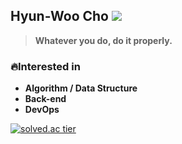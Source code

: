 ## Hyun-Woo Cho  <a href="https://hyeo-noo.tistory.com/"><img src="https://img.shields.io/badge/-Tech%20blog-black?style=flat-square"/></a>
> <strong>Whatever you do, do it properly.</strong>


<!-- [![solved.ac tier](http://mazassumnida.wtf/api/mini/generate_badge?boj=hyun0404woo)](https://solved.ac/hyun0404woo) -->

### :fire:Interested in<br>

- <strong>Algorithm / Data Structure</strong>
- <strong>Back-end</strong>
- <strong>DevOps</strong>

<!-- 
### :hourglass:In Progress<br>
- <strong>Spring Study</strong>

### :mortar_board:Maintenance<br>
- <strong>[Quant Investment Web Service Project](https://quant.or.kr)</strong> (Django, Python / Back-end, Server)
- <strong>[Official Page](https://buscp.org)</strong>  [부산 IT 연합 동아리 PROJECT]
 -->

[![solved.ac tier](http://mazassumnida.wtf/api/v2/generate_badge?boj=hyun0404woo)](https://solved.ac/hyun0404woo)
<!-- <br>![hyun0404woo's GitHub stats](https://github-readme-stats.vercel.app/api?username=hyun98&show_icons=true&theme=dark) -->
<!-- ### Stacks
<img src="https://img.shields.io/badge/Python-white?style=flat&logo=Python&logoColor=Blue"/> <img src="https://img.shields.io/badge/Django-092E20?style=flat&logo=Django&link=https://simpleicons.org/?q=django"/> <img src="https://img.shields.io/badge/Java-white?style=flat&logo=Java"/> <img src="https://img.shields.io/badge/Git-F05032?style=flat-sqaure&logo=Git&logoColor=white"/> <img src="https://img.shields.io/badge/Docker-FFF?style=flat-sqaure&logo=Docker&logoColor=Blue"/> <img src="https://img.shields.io/badge/Nginx-Orange?style=flat-sqaure&logo=Nginx&logoColor=Orange"/>

 -->

<!-- <img src="https://img.shields.io/badge/Javascript-F05032?style=flat-square&logo=Javascript&logoColor=white"/> -->
